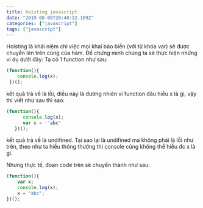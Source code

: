 ```yaml
---
title: hoisting javascript
date: "2019-08-08T20:40:32.169Z"
categories: ["javascript"]
tags: ["javascript"]
---
```

Hoisting là khái niệm chỉ việc mọi khai báo biến (với từ khóa var) sẽ được chuyển lên trên cùng của hàm. Để chứng minh chúng ta sẽ thực hiện những ví dụ dưới đây: Ta có 1 function như sau:
```javascript
(function(){
    console.log(x);
 })();
```
kết quả trả về là lỗi, điều này là đương nhiên vì function đâu hiểu x là gì, vậy thì viết như sau thì sao:
```javascript
(function(){
      console.log(x);
      var x = ''abc"
   })();
```
kết quả trả về là undifined. Tại sao lại là undifined mà không phải là lỗi như trên, theo như ta hiểu thông thường thì console cũng không thể hiểu đc x là gì.

Nhưng thực tế, đoạn code trên sẽ chuyển thành như sau:

```javascript
(function(){
    var x;
    console.log(x);
    x = "abc"; 
})();
```